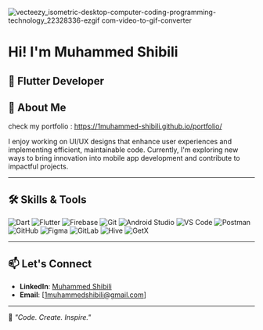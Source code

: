 ![vecteezy_isometric-desktop-computer-coding-programming-technology_22328336-ezgif com-video-to-gif-converter](https://github.com/user-attachments/assets/1078cecd-9cf9-4c36-b262-41939584116b)
# Hi! I'm Muhammed Shibili  

🚀 **Flutter Developer**
---

## 🌟 About Me  

check my portfolio : https://1muhammed-shibili.github.io/portfolio/

I enjoy working on UI/UX designs that enhance user experiences and implementing efficient, maintainable code.
Currently, I'm exploring new ways to bring innovation into mobile app development and contribute to impactful projects.  

---

## 🛠️ Skills & Tools

![Dart](https://img.shields.io/badge/-Dart-0175C2?logo=dart&logoColor=white&style=flat) ![Flutter](https://img.shields.io/badge/-Flutter-02569B?logo=flutter&logoColor=white&style=flat) ![Firebase](https://img.shields.io/badge/-Firebase-FFCA28?logo=firebase&logoColor=black&style=flat) ![Git](https://img.shields.io/badge/-Git-F05032?logo=git&logoColor=white&style=flat)  ![Android Studio](https://img.shields.io/badge/-Android%20Studio-3DDC84?logo=android-studio&logoColor=white&style=flat)  ![VS Code](https://img.shields.io/badge/-VS%20Code-007ACC?logo=visual-studio-code&logoColor=white&style=flat)  ![Postman](https://img.shields.io/badge/-Postman-FF6C37?logo=postman&logoColor=white&style=flat) ![GitHub](https://img.shields.io/badge/-GitHub-181717?logo=github&logoColor=white&style=flat)  ![Figma](https://img.shields.io/badge/-Figma-F24E1E?logo=figma&logoColor=white&style=flat)  ![GitLab](https://img.shields.io/badge/-GitLab-FCA121?logo=gitlab&logoColor=white&style=flat)  ![Hive](https://img.shields.io/badge/-Hive-FF6600?logo=hive&logoColor=white&style=flat) ![GetX](https://img.shields.io/badge/-GetX-0175C2?logo=flutter&logoColor=white&style=flat)
 
---

## 📫 Let's Connect  

- **LinkedIn**: [Muhammed Shibili](https://linkedin.com/in/1Muhammed-Shibili)  
- **Email**: [1muhammedshibili@gmail.com]  

---

🌟 *"Code. Create. Inspire."*    
